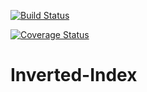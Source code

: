 [![Build Status](https://travis-ci.org/andela-oaladeusi/inverted-index.svg?branch=master)](https://travis-ci.org/andela-oaladeusi/inverted-index)

[![Coverage Status](https://coveralls.io/repos/github/andela-oaladeusi/inverted-index/badge.svg?branch=master)](https://coveralls.io/github/andela-oaladeusi/inverted-index?branch=master)

# Inverted-Index
